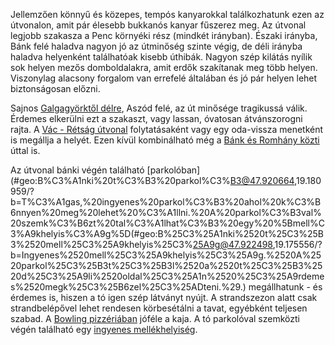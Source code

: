 Jellemzően könnyű és közepes, tempós kanyarokkal találkozhatunk ezen az útvonalon, amit pár élesebb bukkanós kanyar fűszerez meg. Az útvonal legjobb szakasza a Penc környéki rész (mindkét irányban). Északi irányba, Bánk felé haladva nagyon jó az útminőség szinte végig, de déli irányba haladva helyenként találhatóak kisebb úthibák. Nagyon szép kilátás nyílik sok helyen mezős domboldalakra, amit erdők szakítanak meg több helyen. Viszonylag alacsony forgalom van errefelé általában és jó pár helyen lehet biztonságosan előzni.

Sajnos [Galgagyörktől délre](#geo:Rossz%20%C3%BAtmin%C5%91s%C3%A9g!@47.738085,19.376345/?b=Innent%C5%91l%20d%C3%A9lre%20sajnos%20nagyon%20rossz%20az%20%C3%BAt%20min%C5%91s%C3%A9ge.), Aszód felé, az út minősége tragikussá válik. Érdemes elkerülni ezt a szakaszt, vagy lassan, óvatosan átvánszorogni rajta. A [Vác - Rétság útvonal](#VacRetsag) folytatásaként vagy egy oda-vissza menetként is megállja a helyét. Ezen kívül kombinálható még a [Bánk és Romhány közti](#BankRomhany) úttal is.

Az útvonal bánki végén található [parkolóban](#geo:B%C3%A1nki%20t%C3%B3%20parkol%C3%B3@47.920664,19.180959/?b=T%C3%A1gas,%20ingyenes%20parkol%C3%B3%20ahol%20k%C3%B6nnyen%20meg%20lehet%20%C3%A1llni.%20A%20parkol%C3%B3val%20szemk%C3%B6zt%20tal%C3%A1lhat%C3%B3%20egy%20%5Bmell%C3%A9khelyis%C3%A9g%5D(#geo:B%25C3%25A1nki%2520t%25C3%25B3%2520mell%25C3%25A9khelyis%25C3%25A9g@47.922498,19.175556/?b=Ingyenes%2520mell%25C3%25A9khelyis%25C3%25A9g.%2520A%2520parkol%25C3%25B3t%25C3%25B3l%2520a%2520t%25C3%25B3%2520d%25C3%25A9li%2520oldal%25C3%25A1n%2520%25C3%25A9rdemes%2520megk%25C3%25B6zel%25C3%25ADteni.%29.) megállhatunk - és érdemes is, hiszen a tó igen szép látványt nyújt. A strandszezon alatt csak strandbelépővel lehet rendesen körbesétálni a tavat, egyébként teljesen szabad. A [Bowling pizzériában](#geo:Bowling%20pizz%C3%A9ria@47.923411,19.177511/?b=Ebben%20az%20%C3%A9tteremben%20bekaphatunk%20p%C3%A1r%20j%C3%B3%20falatot,%20korrekt%20%C3%A1ron.%20A%20strandszezon%20ideje%20alatt%20-%20amennyiben%20nem%20akarunk%20bel%C3%A9pni%20a%20strand%20ter%C3%BClet%C3%A9re%20-%20a%20Pet%C5%91fi%20%C3%BAt%20ir%C3%A1ny%C3%A1b%C3%B3l%20is%20megk%C3%B6zel%C3%ADthetj%C3%BCk.%0A%0AAz%20%C3%A9tterem%20weblapja%20itt%20tal%C3%A1lhat%C3%B3:%20%3Chttps://bowlingbank.hu%3E) jóféle a kaja. A tó parkolóval szemközti végén található egy [ingyenes mellékhelyiség](#geo:B%C3%A1nki%20t%C3%B3%20mell%C3%A9khelyis%C3%A9g@47.922498,19.175556/?b=Ingyenes%20mell%C3%A9khelyis%C3%A9g.%20A%20parkol%C3%B3t%C3%B3l%20a%20t%C3%B3%20d%C3%A9li%20oldal%C3%A1n%20%C3%A9rdemes%20megk%C3%B6zel%C3%ADteni.).
